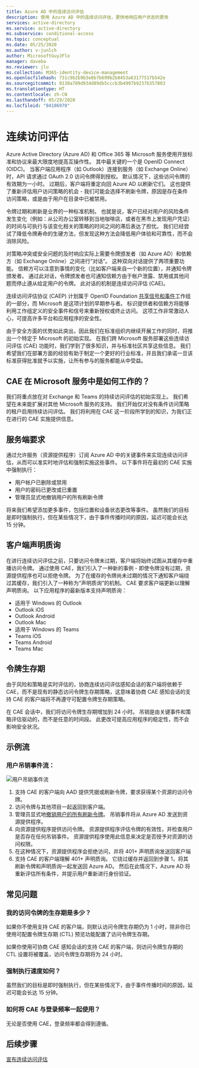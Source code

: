 ```yaml
---
title: Azure AD 中的连续访问评估
description: 使用 Azure AD 中的连续访问评估，更快地响应用户状态的更改
services: active-directory
ms.service: active-directory
ms.subservice: conditional-access
ms.topic: conceptual
ms.date: 05/25/2020
ms.author: v-junlch
author: MicrosoftGuyJFlo
manager: daveba
ms.reviewer: jlu
ms.collection: M365-identity-device-management
ms.openlocfilehash: 731c9b2b9b3e8b7b699b2b8453a63177517b542e
ms.sourcegitcommit: 0130a709d934d89db5cccb3b4997b9237b357803
ms.translationtype: HT
ms.contentlocale: zh-CN
ms.lasthandoff: 05/29/2020
ms.locfileid: "84186970"
---
```

# <a name="continuous-access-evaluation"></a>连续访问评估

Azure Active Directory (Azure AD) 和 Office 365 等 Microsoft 服务使用开放标准和协议来最大限度地提高互操作性。 其中最关键的一个是 OpenID Connect (OIDC)。 当客户端应用程序（如 Outlook）连接到服务（如 Exchange Online）时，API 请求通过 OAuth 2.0 访问令牌得到授权。 默认情况下，这些访问令牌的有效期为一小时。 过期后，客户端将重定向回 Azure AD 以刷新它们。 这也提供了重新评估用户访问策略的机会 - 我们可能会选择不刷新令牌，原因是存在条件访问策略，或是由于用户在目录中已被禁用。 

令牌过期和刷新是业界的一种标准机制。 也就是说，客户已经对用户的风险条件发生变化（例如：从公司办公室转移到当地咖啡店，或者在黑市上发现用户凭证）的时间与可执行与该变化相关的策略的时间之间的滞后表达了担忧。 我们已经尝试了降低令牌寿命的生硬方法，但发现这种方法会降低用户体验和可靠性，而不会消除风险。

对策略冲突或安全问题的及时响应实际上需要令牌颁发者（如 Azure AD）和依赖方（如 Exchange Online）之间进行“对话”。 这种双向对话提供了两项重要功能。 信赖方可以注意到事情的变化（比如客户端来自一个新的位置），并通知令牌颁发者。 通过此对话，令牌颁发者也可通知信赖方由于帐户泄露、禁用或其他问题而停止遵从给定用户的令牌。 此对话的机制是连续访问评估 (CAE)。

连续访问评估协议 (CAEP) 计划属于 OpenID Foundation [共享信号和事件](https://openid.net/wg/sse/)工作组的一部分，而 Microsoft 是这项计划的早期参与者。 标识提供者和信赖方将能够利用工作组定义的安全事件和信号来重新授权或终止访问。 这项工作非常激动人心，可提高许多平台和应用程序的安全性。

由于安全方面的优势如此突出，因此我们在标准组织内继续开展工作的同时，将推出一个特定于 Microsoft 的初始实现。 在我们跨 Microsoft 服务部署这些连续访问评估 (CAE) 功能时，我们学到了很多知识，并与标准社区共享这些信息。 我们希望我们在部署方面的经验有助于制定一个更好的行业标准，并且我们承诺一旦该标准获得批准就予以实施，让所有参与的服务都能从中受益。

## <a name="how-does-cae-work-in-microsoft-services"></a>CAE 在 Microsoft 服务中是如何工作的？

我们将重点放在对 Exchange 和 Teams 的持续访问评估的初始实现上。 我们希望在未来能扩展对其他 Microsoft 服务的支持。 我们开始仅对没有条件访问策略的租户启用持续访问评估。 我们将利用在 CAE 这一阶段所学到的知识，为我们正在进行的 CAE 实施提供信息。

## <a name="service-side-requirements"></a>服务端要求

通过允许服务（资源提供程序）订阅 Azure AD 中的关键事件来实现连续访问评估，从而可以准实时地评估和强制实施这些事件。 以下事件将在最初的 CAE 实施中强制执行：

- 用户帐户已删除或禁用
- 用户的密码已更改或已重置
- 管理员显式地撤销用户的所有刷新令牌

将来我们希望添加更多事件，包括位置和设备状态更改等事件。 虽然我们的目标是即时强制执行，但在某些情况下，由于事件传播时间的原因，延迟可能会长达 15 分钟。 

## <a name="client-side-claim-challenge"></a>客户端声明质询

在进行连续访问评估之前，只要访问令牌未过期，客户端将始终试图从其缓存中重播访问令牌。 通过使用 CAE，我们引入了一种新的事例 - 即使令牌没有过期，资源提供程序也可以拒绝令牌。 为了在缓存的令牌尚未过期的情况下通知客户端绕过其缓存，我们引入了一种称为“声明质询”的机制。 CAE 要求客户端更新以理解声明质询。 以下应用程序的最新版本支持声明质询：

- 适用于 Windows 的 Outlook 
- Outlook iOS 
- Outlook Android 
- Outlook Mac 
- 适用于 Windows 的 Teams
- Teams iOS 
- Teams Android 
- Teams Mac 

## <a name="token-lifetime"></a>令牌生存期

由于风险和策略是实时评估的，协商连续访问评估感知会话的客户端将依赖于 CAE，而不是现有的静态访问令牌生存期策略，这意味着协商 CAE 感知会话的支持 CAE 的客户端将不再遵守可配置令牌生存期策略。

在 CAE 会话中，我们将访问令牌生存期增加到 24 小时。 吊销是由关键事件和策略评估驱动的，而不是任意的时间段。 此更改可提高应用程序的稳定性，而不会影响安全状况。 

## <a name="example-flows"></a>示例流

### <a name="user-revocation-event-flow"></a>用户吊销事件流：

![用户吊销事件流](./media/concept-fundamentals-continuous-access-evaluation/user-revocation-event-flow.png)

1. 支持 CAE 的客户端向 AAD 提供凭据或刷新令牌，要求获得某个资源的访问令牌。
1. 访问令牌与其他项目一起返回到客户端。
1. 管理员显式地[撤销用户的所有刷新令牌](https://docs.microsoft.com/powershell/module/azuread/revoke-azureaduserallrefreshtoken?view=azureadps-2.0)。 吊销事件将从 Azure AD 发送到资源提供程序。
1. 向资源提供程序提供访问令牌。 资源提供程序评估令牌的有效性，并检查用户是否存在任何吊销事件。 资源提供程序使用此信息来决定是否授予对资源的访问权限。
1. 在这种情况下，资源提供程序会拒绝访问，并将 401+ 声明质询发送回客户端
1. 支持 CAE 的客户端理解 401+ 声明质询。 它绕过缓存并返回到步骤 1，将其刷新令牌和声明质询一起发送回 Azure AD。 然后在此情况下，Azure AD 将重新评估所有条件，并提示用户重新进行身份验证。
 
## <a name="faqs"></a>常见问题

### <a name="what-is-the-lifetime-of-my-access-token"></a>我的访问令牌的生存期是多少？

如果你不使用支持 CAE 的客户端，则默认访问令牌生存期仍为 1 小时，除非你已使用可配置令牌生存期 (CTL) 预览功能配置了访问令牌生存期。

如果你使用可协商 CAE 感知会话的支持 CAE 的客户端，则访问令牌生存期的 CTL 设置将被覆盖，访问令牌生存期将为 24 小时。

### <a name="how-quick-is-enforcement"></a>强制执行速度如何？

虽然我们的目标是即时强制执行，但在某些情况下，由于事件传播时间的原因，延迟可能会长达 15 分钟。

### <a name="how-will-cae-work-with-sign-in-frequency"></a>如何将 CAE 与登录频率一起使用？

无论是否使用 CAE，登录频率都会得到遵循。

## <a name="next-steps"></a>后续步骤

[宣布连续访问评估](https://techcommunity.microsoft.com/t5/azure-active-directory-identity/moving-towards-real-time-policy-and-security-enforcement/ba-p/1276933)

